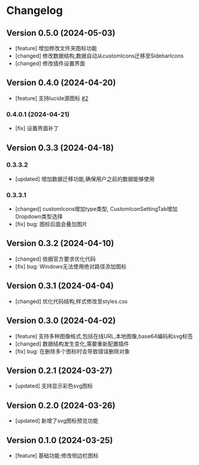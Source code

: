# Changelog

## Version 0.5.0 (2024-05-03)
- [feature] 增加修改文件夹图标功能
- [changed] 修改数据结构,数据自动从customIcons迁移至SidebarIcons
- [changed] 修改插件设置界面

## Version 0.4.0 (2024-04-20)
- [feature] 支持lucide源图标 [#2](https://github.com/RavenHogWarts/obsidian-custom-sidebar-icons/issues/2)

### 0.4.0.1 (2024-04-21)
- [fix] 设置界面补丁

## Version 0.3.3 (2024-04-18)
### 0.3.3.2
- [updated] 增加数据迁移功能,确保用户之前的数据能够使用

### 0.3.3.1
- [changed] customIcons增加type类型, CustomIconSettingTab增加Dropdown类型选择
- [fix] bug: 图标后面会叠加图片

## Version 0.3.2 (2024-04-10)
- [changed] 依据官方要求优化代码
- [fix] bug: Windows无法使用绝对路径添加图标

## Version 0.3.1 (2024-04-04)
- [changed] 优化代码结构,样式修改至styles.css

## Version 0.3.0 (2024-04-02)
- [feature] 支持多种图像格式,包括在线URL,本地图像,base64编码和svg标签
- [changed] 数据结构发生变化,需要重新配置插件
- [fix] bug: 在删除多个图标时会导致错误删除对象

## Version 0.2.1 (2024-03-27)
- [updated] 支持显示彩色svg图标

## Version 0.2.0 (2024-03-26)
- [updated] 新增了svg图标预览功能

## Version 0.1.0 (2024-03-25)
- [feature] 基础功能:修改侧边栏图标